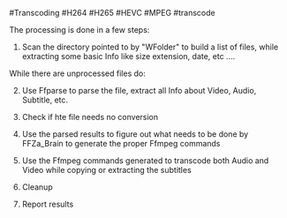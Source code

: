 #Transcoding
#H264 #H265 #HEVC #MPEG #transcode

The processing is done in a few steps:

  1) Scan the directory pointed to by "WFolder" to build a list of files, while extracting some basic Info like size extension, date, etc ....

While there are unprocessed files do:

  2) Use Ffparse to parse the file, extract all Info about Video, Audio, Subtitle, etc.

  3) Check if hte file needs no conversion

  4) Use the parsed results to figure out what needs to be done by FFZa_Brain to generate the proper Ffmpeg commands

  5) Use the Ffmpeg commands generated to transcode both Audio and Video while copying or extracting the subtitles

  6) Cleanup

  7) Report results
  
